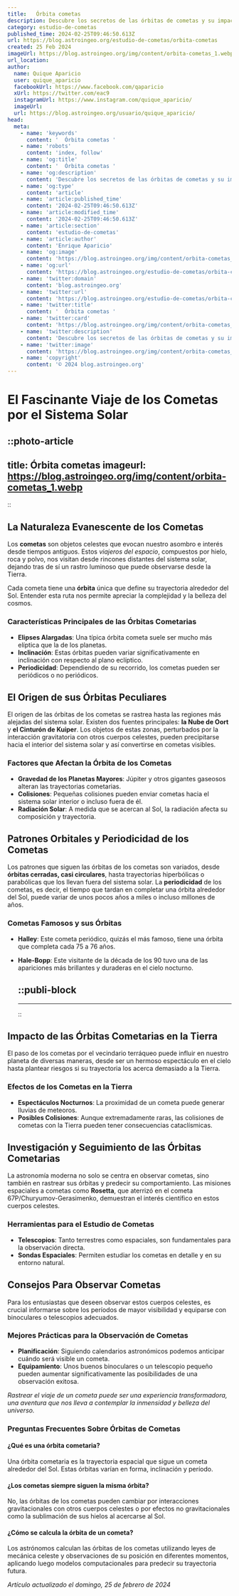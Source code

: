 ```yaml
---
title:   Órbita cometas 
description: Descubre los secretos de las órbitas de cometas y su impacto en el cosmos. Análisis experto y datos fascinantes del universo.
category: estudio-de-cometas
published_time: 2024-02-25T09:46:50.613Z
url: https://blog.astroingeo.org/estudio-de-cometas/orbita-cometas
created: 25 Feb 2024
imageUrl: https://blog.astroingeo.org/img/content/orbita-cometas_1.webp
url_location:
author:
  name: Quique Aparicio
  user: quique_aparicio
  facebookUrl: https://www.facebook.com/qaparicio
  xUrl: https://twitter.com/eac9
  instagramUrl: https://www.instagram.com/quique_aparicio/
  imageUrl: 
  url: https://blog.astroingeo.org/usuario/quique_aparicio/
head:
  meta:
    - name: 'keywords'
      content: '  Órbita cometas '
    - name: 'robots'
      content: 'index, follow'
    - name: 'og:title'
      content: '  Órbita cometas '
    - name: 'og:description'
      content: 'Descubre los secretos de las órbitas de cometas y su impacto en el cosmos. Análisis experto y datos fascinantes del universo.'
    - name: 'og:type'
      content: 'article'
    - name: 'article:published_time'
      content: '2024-02-25T09:46:50.613Z'
    - name: 'article:modified_time'
      content: '2024-02-25T09:46:50.613Z'
    - name: 'article:section'
      content: 'estudio-de-cometas'
    - name: 'article:author'
      content: 'Enrique Aparicio'
    - name: 'og:image'
      content: 'https://blog.astroingeo.org/img/content/orbita-cometas_1.webp'
    - name: 'og:url'
      content: 'https://blog.astroingeo.org/estudio-de-cometas/orbita-cometas'
    - name: 'twitter:domain'
      content: 'blog.astroingeo.org'
    - name: 'twitter:url'
      content: 'https://blog.astroingeo.org/estudio-de-cometas/orbita-cometas'
    - name: 'twitter:title'
      content: '  Órbita cometas '
    - name: 'twitter:card'
      content: 'https://blog.astroingeo.org/img/content/orbita-cometas_1.webp'
    - name: 'twitter:description'
      content: 'Descubre los secretos de las órbitas de cometas y su impacto en el cosmos. Análisis experto y datos fascinantes del universo.'
    - name: 'twitter:image'
      content: 'https://blog.astroingeo.org/img/content/orbita-cometas_1.webp'
    - name: 'copyright'
      content: '© 2024 blog.astroingeo.org'
---
```

# El Fascinante Viaje de los Cometas por el Sistema Solar


::photo-article
---
title:   Órbita cometas 
imageurl: https://blog.astroingeo.org/img/content/orbita-cometas_1.webp
---
::


## La Naturaleza Evanescente de los Cometas
Los **cometas** son objetos celestes que evocan nuestro asombro e interés desde tiempos antiguos. Estos *viajeros del espacio*, compuestos por hielo, roca y polvo, nos visitan desde rincones distantes del sistema solar, dejando tras de sí un rastro luminoso que puede observarse desde la Tierra.

Cada cometa tiene una **órbita** única que define su trayectoria alrededor del Sol. Entender esta ruta nos permite apreciar la complejidad y la belleza del cosmos.

### Características Principales de las Órbitas Cometarias
- **Elipses Alargadas**: Una típica órbita cometa suele ser mucho más elíptica que la de los planetas.
- **Inclinación**: Estas órbitas pueden variar significativamente en inclinación con respecto al plano eclíptico.
- **Periodicidad**: Dependiendo de su recorrido, los cometas pueden ser periódicos o no periódicos.

## El Origen de sus Órbitas Peculiares
El origen de las órbitas de los cometas se rastrea hasta las regiones más alejadas del sistema solar. Existen dos fuentes principales: **la Nube de Oort** y **el Cinturón de Kuiper**. Los objetos de estas zonas, perturbados por la interacción gravitatoria con otros cuerpos celestes, pueden precipitarse hacia el interior del sistema solar y así convertirse en cometas visibles.

### Factores que Afectan la Órbita de los Cometas
- **Gravedad de los Planetas Mayores**: Júpiter y otros gigantes gaseosos alteran las trayectorias cometarias.
- **Colisiones**: Pequeñas colisiones pueden enviar cometas hacia el sistema solar interior o incluso fuera de él.
- **Radiación Solar**: A medida que se acercan al Sol, la radiación afecta su composición y trayectoria.

## Patrones Orbitales y Periodicidad de los Cometas
Los patrones que siguen las órbitas de los cometas son variados, desde **órbitas cerradas, casi circulares**, hasta trayectorias hiperbólicas o parabólicas que los llevan fuera del sistema solar. La **periodicidad** de los cometas, es decir, el tiempo que tardan en completar una órbita alrededor del Sol, puede variar de unos pocos años a miles o incluso millones de años.

### Cometas Famosos y sus Órbitas
- **Halley**: Este cometa periódico, quizás el más famoso, tiene una órbita que completa cada 75 a 76 años.
- **Hale-Bopp**: Este visitante de la década de los 90 tuvo una de las apariciones más brillantes y duraderas en el cielo nocturno.


  ::publi-block
  ---
  ---
  ::
  
  
## Impacto de las Órbitas Cometarias en la Tierra
El paso de los cometas por el vecindario terráqueo puede influir en nuestro planeta de diversas maneras, desde ser un hermoso espectáculo en el cielo hasta plantear riesgos si su trayectoria los acerca demasiado a la Tierra.

### Efectos de los Cometas en la Tierra
- **Espectáculos Nocturnos**: La proximidad de un cometa puede generar lluvias de meteoros.
- **Posibles Colisiones**: Aunque extremadamente raras, las colisiones de cometas con la Tierra pueden tener consecuencias cataclísmicas.

## Investigación y Seguimiento de las Órbitas Cometarias
La astronomía moderna no solo se centra en observar cometas, sino también en rastrear sus órbitas y predecir su comportamiento. Las misiones espaciales a cometas como **Rosetta**, que aterrizó en el cometa 67P/Churyumov-Gerasimenko, demuestran el interés científico en estos cuerpos celestes.

### Herramientas para el Estudio de Cometas
- **Telescopios**: Tanto terrestres como espaciales, son fundamentales para la observación directa.
- **Sondas Espaciales**: Permiten estudiar los cometas en detalle y en su entorno natural.

## Consejos Para Observar Cometas
Para los entusiastas que deseen observar estos cuerpos celestes, es crucial informarse sobre los períodos de mayor visibilidad y equiparse con binoculares o telescopios adecuados.

### Mejores Prácticas para la Observación de Cometas
- **Planificación**: Siguiendo calendarios astronómicos podemos anticipar cuándo será visible un cometa.
- **Equipamiento**: Unos buenos binoculares o un telescopio pequeño pueden aumentar significativamente las posibilidades de una observación exitosa.

*Rastrear el viaje de un cometa puede ser una experiencia transformadora, una aventura que nos lleva a contemplar la inmensidad y belleza del universo.*

### Preguntas Frecuentes Sobre Órbitas de Cometas

#### ¿Qué es una órbita cometaria?
Una órbita cometaria es la trayectoria espacial que sigue un cometa alrededor del Sol. Estas órbitas varían en forma, inclinación y período.

#### ¿Los cometas siempre siguen la misma órbita?
No, las órbitas de los cometas pueden cambiar por interacciones gravitacionales con otros cuerpos celestes o por efectos no gravitacionales como la sublimación de sus hielos al acercarse al Sol.

#### ¿Cómo se calcula la órbita de un cometa?
Los astrónomos calculan las órbitas de los cometas utilizando leyes de mecánica celeste y observaciones de su posición en diferentes momentos, aplicando luego modelos computacionales para predecir su trayectoria futura.

_Artículo actualizado el domingo, 25 de febrero de 2024_